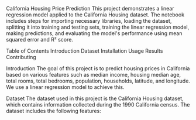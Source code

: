 California Housing Price Prediction
This project demonstrates a linear regression model applied to the California Housing dataset. The notebook includes steps for importing necessary libraries, loading the dataset, splitting it into training and testing sets, training the linear regression model, making predictions, and evaluating the model's performance using mean squared error and R² score.

Table of Contents
Introduction
Dataset
Installation
Usage
Results
Contributing

Introduction
The goal of this project is to predict housing prices in California based on various features such as median income, housing median age, total rooms, total bedrooms, population, households, latitude, and longitude. We use a linear regression model to achieve this.

Dataset
The dataset used in this project is the California Housing dataset, which contains information collected during the 1990 California census. The dataset includes the following features:

